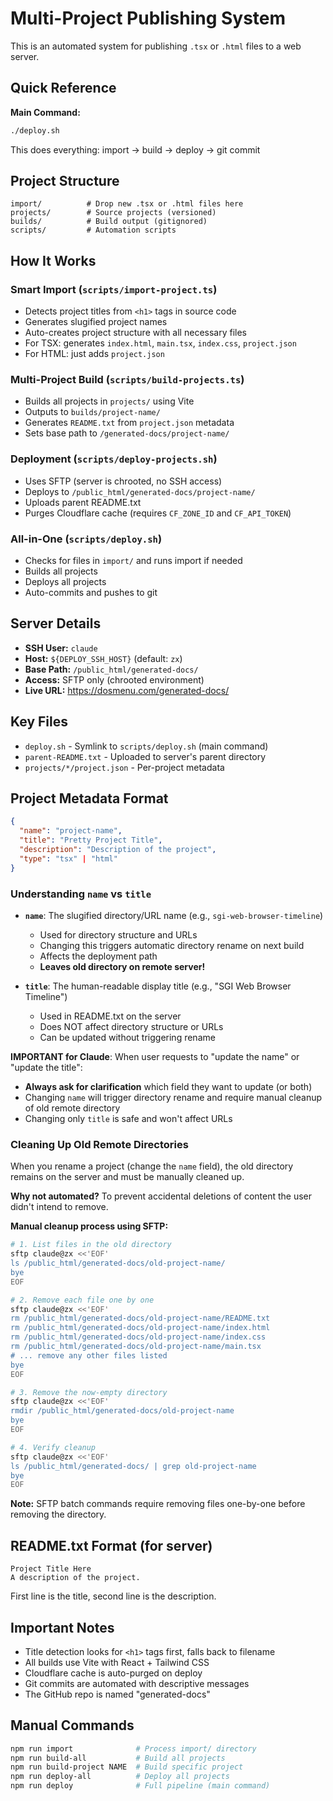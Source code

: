 # Multi-Project Publishing System

This is an automated system for publishing `.tsx` or `.html` files to a web server.

## Quick Reference

**Main Command:**
```bash
./deploy.sh
```
This does everything: import → build → deploy → git commit

## Project Structure

```
import/          # Drop new .tsx or .html files here
projects/        # Source projects (versioned)
builds/          # Build output (gitignored)
scripts/         # Automation scripts
```

## How It Works

### Smart Import (`scripts/import-project.ts`)
- Detects project titles from `<h1>` tags in source code
- Generates slugified project names
- Auto-creates project structure with all necessary files
- For TSX: generates `index.html`, `main.tsx`, `index.css`, `project.json`
- For HTML: just adds `project.json`

### Multi-Project Build (`scripts/build-projects.ts`)
- Builds all projects in `projects/` using Vite
- Outputs to `builds/project-name/`
- Generates `README.txt` from `project.json` metadata
- Sets base path to `/generated-docs/project-name/`

### Deployment (`scripts/deploy-projects.sh`)
- Uses SFTP (server is chrooted, no SSH access)
- Deploys to `/public_html/generated-docs/project-name/`
- Uploads parent README.txt
- Purges Cloudflare cache (requires `CF_ZONE_ID` and `CF_API_TOKEN`)

### All-in-One (`scripts/deploy.sh`)
- Checks for files in `import/` and runs import if needed
- Builds all projects
- Deploys all projects
- Auto-commits and pushes to git

## Server Details

- **SSH User:** `claude`
- **Host:** `${DEPLOY_SSH_HOST}` (default: `zx`)
- **Base Path:** `/public_html/generated-docs/`
- **Access:** SFTP only (chrooted environment)
- **Live URL:** https://dosmenu.com/generated-docs/

## Key Files

- `deploy.sh` - Symlink to `scripts/deploy.sh` (main command)
- `parent-README.txt` - Uploaded to server's parent directory
- `projects/*/project.json` - Per-project metadata

## Project Metadata Format

```json
{
  "name": "project-name",
  "title": "Pretty Project Title",
  "description": "Description of the project",
  "type": "tsx" | "html"
}
```

### Understanding `name` vs `title`

- **`name`**: The slugified directory/URL name (e.g., `sgi-web-browser-timeline`)
  - Used for directory structure and URLs
  - Changing this triggers automatic directory rename on next build
  - Affects the deployment path
  - **Leaves old directory on remote server!**

- **`title`**: The human-readable display title (e.g., "SGI Web Browser Timeline")
  - Used in README.txt on the server
  - Does NOT affect directory structure or URLs
  - Can be updated without triggering rename

**IMPORTANT for Claude**: When user requests to "update the name" or "update the title":
- **Always ask for clarification** which field they want to update (or both)
- Changing `name` will trigger directory rename and require manual cleanup of old remote directory
- Changing only `title` is safe and won't affect URLs

### Cleaning Up Old Remote Directories

When you rename a project (change the `name` field), the old directory remains on the server and must be manually cleaned up.

**Why not automated?** To prevent accidental deletions of content the user didn't intend to remove.

**Manual cleanup process using SFTP:**

```bash
# 1. List files in the old directory
sftp claude@zx <<'EOF'
ls /public_html/generated-docs/old-project-name/
bye
EOF

# 2. Remove each file one by one
sftp claude@zx <<'EOF'
rm /public_html/generated-docs/old-project-name/README.txt
rm /public_html/generated-docs/old-project-name/index.html
rm /public_html/generated-docs/old-project-name/index.css
rm /public_html/generated-docs/old-project-name/main.tsx
# ... remove any other files listed
bye
EOF

# 3. Remove the now-empty directory
sftp claude@zx <<'EOF'
rmdir /public_html/generated-docs/old-project-name
bye
EOF

# 4. Verify cleanup
sftp claude@zx <<'EOF'
ls /public_html/generated-docs/ | grep old-project-name
bye
EOF
```

**Note:** SFTP batch commands require removing files one-by-one before removing the directory.

## README.txt Format (for server)

```
Project Title Here
A description of the project.
```

First line is the title, second line is the description.

## Important Notes

- Title detection looks for `<h1>` tags first, falls back to filename
- All builds use Vite with React + Tailwind CSS
- Cloudflare cache is auto-purged on deploy
- Git commits are automated with descriptive messages
- The GitHub repo is named "generated-docs"

## Manual Commands

```bash
npm run import              # Process import/ directory
npm run build-all           # Build all projects
npm run build-project NAME  # Build specific project
npm run deploy-all          # Deploy all projects
npm run deploy              # Full pipeline (main command)
```
